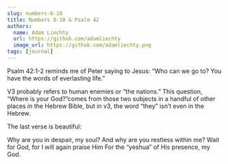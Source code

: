 ```yaml
---
slug: numbers-8-10
title: Numbers 8-10 & Psalm 42
authors:
  name: Adam Liechty
  url: https://github.com/adamliechty
  image_url: https://github.com/adamliechty.png
tags: [journal]
---
```


Psalm 42:1-2 reminds me of Peter saying to Jesus: “Who can we go to? You have the words of everlasting life.”

V3 probably refers to human enemies or “the nations.” This question, “Where is your God?”comes from those two subjects in a handful of other places in the Hebrew Bible, but in v3, the word “they” isn’t even in the Hebrew.

The last verse is beautiful:

Why are you in despair, my soul?
And why are you restless within me?
Wait for God, for I will again praise Him
For the “yeshua” of His presence, my God.
